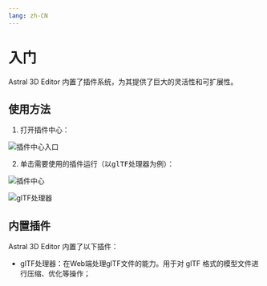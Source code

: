 ```yaml
---
lang: zh-CN
---
```


# 入门
Astral 3D Editor 内置了插件系统，为其提供了巨大的灵活性和可扩展性。


## 使用方法
1. 打开插件中心：

![插件中心入口](/images/plugin/entrance.jpg)

2. 单击需要使用的插件运行（以<kbd>glTF处理器</kbd>为例）：

![插件中心](/images/plugin/plane.jpg)

![glTF处理器](/images/plugin/glTFHandler/plane.jpg)

## 内置插件
Astral 3D Editor 内置了以下插件：
- glTF处理器：在Web端处理glTF文件的能力。用于对 glTF 格式的模型文件进行压缩、优化等操作；





